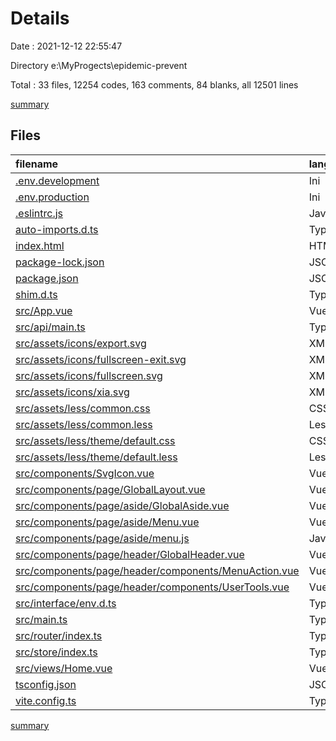 # Details

Date : 2021-12-12 22:55:47

Directory e:\MyProgects\epidemic-prevent

Total : 33 files, 12254 codes, 163 comments, 84 blanks, all 12501 lines

[summary](results.md)

## Files

| filename                                                                                                      | language   |   code | comment | blank |  total |
| :------------------------------------------------------------------------------------------------------------ | :--------- | -----: | ------: | ----: | -----: |
| [.env.development](/.env.development)                                                                         | Ini        |      3 |       0 |     1 |      4 |
| [.env.production](/.env.production)                                                                           | Ini        |      3 |       0 |     0 |      3 |
| [.eslintrc.js](/.eslintrc.js)                                                                                 | JavaScript |    200 |      20 |     1 |    221 |
| [auto-imports.d.ts](/auto-imports.d.ts)                                                                       | TypeScript |      3 |       2 |     2 |      7 |
| [index.html](/index.html)                                                                                     | HTML       |     13 |       8 |     1 |     22 |
| [package-lock.json](/package-lock.json)                                                                       | JSON       | 10,772 |       0 |     1 | 10,773 |
| [package.json](/package.json)                                                                                 | JSON       |     41 |       0 |     1 |     42 |
| [shim.d.ts](/shim.d.ts)                                                                                       | TypeScript |      5 |      11 |     1 |     17 |
| [src/App.vue](/src/App.vue)                                                                                   | Vue        |     22 |       0 |     2 |     24 |
| [src/api/main.ts](/src/api/main.ts)                                                                           | TypeScript |      0 |       8 |     1 |      9 |
| [src/assets/icons/export.svg](/src/assets/icons/export.svg)                                                   | XML        |      1 |       0 |     0 |      1 |
| [src/assets/icons/fullscreen-exit.svg](/src/assets/icons/fullscreen-exit.svg)                                 | XML        |      1 |       0 |     0 |      1 |
| [src/assets/icons/fullscreen.svg](/src/assets/icons/fullscreen.svg)                                           | XML        |      1 |       0 |     0 |      1 |
| [src/assets/icons/xia.svg](/src/assets/icons/xia.svg)                                                         | XML        |    208 |       0 |     1 |    209 |
| [src/assets/less/common.css](/src/assets/less/common.css)                                                     | CSS        |     15 |       0 |     1 |     16 |
| [src/assets/less/common.less](/src/assets/less/common.less)                                                   | Less       |     15 |       1 |     1 |     17 |
| [src/assets/less/theme/default.css](/src/assets/less/theme/default.css)                                       | CSS        |     39 |       0 |     1 |     40 |
| [src/assets/less/theme/default.less](/src/assets/less/theme/default.less)                                     | Less       |     42 |       7 |     5 |     54 |
| [src/components/SvgIcon.vue](/src/components/SvgIcon.vue)                                                     | Vue        |     37 |       0 |     3 |     40 |
| [src/components/page/GlobalLayout.vue](/src/components/page/GlobalLayout.vue)                                 | Vue        |    110 |      10 |     7 |    127 |
| [src/components/page/aside/GlobalAside.vue](/src/components/page/aside/GlobalAside.vue)                       | Vue        |    119 |      13 |     9 |    141 |
| [src/components/page/aside/Menu.vue](/src/components/page/aside/Menu.vue)                                     | Vue        |     43 |       0 |     4 |     47 |
| [src/components/page/aside/menu.js](/src/components/page/aside/menu.js)                                       | JavaScript |    253 |       8 |    14 |    275 |
| [src/components/page/header/GlobalHeader.vue](/src/components/page/header/GlobalHeader.vue)                   | Vue        |     50 |       6 |     3 |     59 |
| [src/components/page/header/components/MenuAction.vue](/src/components/page/header/components/MenuAction.vue) | Vue        |     23 |       0 |     3 |     26 |
| [src/components/page/header/components/UserTools.vue](/src/components/page/header/components/UserTools.vue)   | Vue        |     86 |       9 |     4 |     99 |
| [src/interface/env.d.ts](/src/interface/env.d.ts)                                                             | TypeScript |      5 |       8 |     1 |     14 |
| [src/main.ts](/src/main.ts)                                                                                   | TypeScript |     19 |      10 |     5 |     34 |
| [src/router/index.ts](/src/router/index.ts)                                                                   | TypeScript |     21 |       8 |     3 |     32 |
| [src/store/index.ts](/src/store/index.ts)                                                                     | TypeScript |     11 |       8 |     2 |     21 |
| [src/views/Home.vue](/src/views/Home.vue)                                                                     | Vue        |     19 |       0 |     3 |     22 |
| [tsconfig.json](/tsconfig.json)                                                                               | JSON       |     18 |      11 |     1 |     30 |
| [vite.config.ts](/vite.config.ts)                                                                             | TypeScript |     56 |      15 |     2 |     73 |

[summary](results.md)
